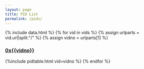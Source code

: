 ```yaml
---
layout: page
title: PID List
permalink: /pids/
---
```

{% include data.html %}
{% for vid in vids %}
  {% assign urlparts = vid.url|split:"/" %}
  {% assign vidno = urlparts[1] %}
  <h3><a href="{{vid.url}}">0x{{vidno}}</a></h3>
  {%include pidtable.html vid=vidno %}
{% endfor %}
